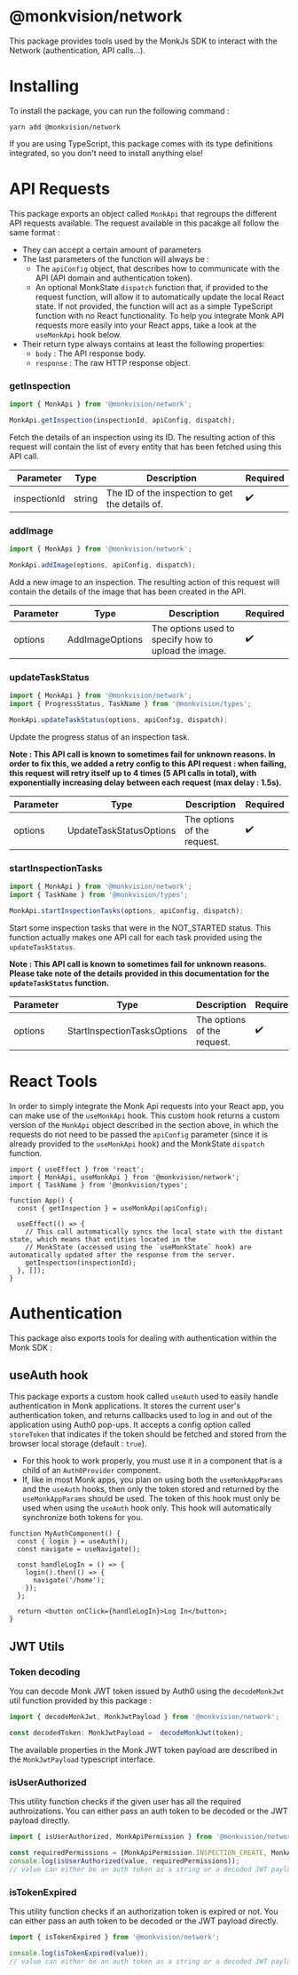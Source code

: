 # @monkvision/network
This package provides tools used by the MonkJs SDK to interact with the Network (authentication, API calls...).

# Installing
To install the package, you can run the following command :

```shell
yarn add @monkvision/network
```

If you are using TypeScript, this package comes with its type definitions integrated, so you don't need to install
anything else!

# API Requests
This package exports an object called `MonkApi` that regroups the different API requests available. The request
available in this pacakge all follow the same format :

- They can accept a certain amount of parameters
- The last parameters of the function will always be :
  - The `apiConfig` object, that describes how to communicate with the
    API (API domain and authentication token).
  - An optional MonkState `dispatch` function that, if provided to the request function, will allow it to automatically
    update the local React state. If not provided, the function will act as a simple TypeScript function with no React
    functionality. To help you integrate Monk API requests more easily into your React apps, take a look at the
    `useMonkApi` hook below.
- Their return type always contains at least the following properties:
  - `body` : The API response body.
  - `response` :  The raw HTTP response object.

### getInspection
```typescript
import { MonkApi } from '@monkvision/network';

MonkApi.getInspection(inspectionId, apiConfig, dispatch);
```

Fetch the details of an inspection using its ID. The resulting action of this request will contain the list of
every entity that has been fetched using this API call.

| Parameter    | Type         | Description                                              | Required |
|--------------|--------------|----------------------------------------------------------|----------|
| inspectionId | string       | The ID of the inspection to get the details of.          | ✔️       |

### addImage
```typescript
import { MonkApi } from '@monkvision/network';

MonkApi.addImage(options, apiConfig, dispatch);
```

Add a new image to an inspection. The resulting action of this request will contain the details of the image that has
been created in the API.

| Parameter | Type            | Description                                              | Required |
|-----------|-----------------|----------------------------------------------------------|----------|
| options   | AddImageOptions | The options used to specify how to upload the image.     | ✔️       |

### updateTaskStatus
```typescript
import { MonkApi } from '@monkvision/network';
import { ProgressStatus, TaskName } from '@monkvision/types';

MonkApi.updateTaskStatus(options, apiConfig, dispatch);
```

Update the progress status of an inspection task.

**Note : This API call is known to sometimes fail for unknown reasons. In order to fix this, we added a retry config
to this API request : when failing, this request will retry itself up to 4 times (5 API calls in total), with
exponentially increasing delay between each request (max delay : 1.5s).**

| Parameter | Type                    | Description                                              | Required |
|-----------|-------------------------|----------------------------------------------------------|----------|
| options   | UpdateTaskStatusOptions | The options of the request.                              | ✔️       |

### startInspectionTasks
```typescript
import { MonkApi } from '@monkvision/network';
import { TaskName } from '@monkvision/types';

MonkApi.startInspectionTasks(options, apiConfig, dispatch);
```

Start some inspection tasks that were in the NOT_STARTED status. This function actually makes one API call for each
task provided using the `updateTaskStatus`.

**Note : This API call is known to sometimes fail for unknown reasons. Please take note of the details provided in
this documentation for the `updateTaskStatus` function.**

| Parameter | Type                        | Description                                              | Required |
|-----------|-----------------------------|----------------------------------------------------------|----------|
| options   | StartInspectionTasksOptions | The options of the request.                              | ✔️       |


# React Tools
In order to simply integrate the Monk Api requests into your React app, you can make use of the `useMonkApi` hook. This
custom hook returns a custom version of the `MonkApi` object described in the section above, in which the requests do
not need to be passed the `apiConfig` parameter (since it is already provided to the `useMonkApi` hook) and the
MonkState `dispatch` function.

```tsx
import { useEffect } from 'react';
import { MonkApi, useMonkApi } from '@monkvision/network';
import { TaskName } from '@monkvision/types';

function App() {
  const { getInspection } = useMonkApi(apiConfig);

  useEffect(() => {
    // This call automatically syncs the local state with the distant state, which means that entities located in the
    // MonkState (accessed using the `useMonkState` hook) are automatically updated after the response from the server.
    getInspection(inspectionId);
  }, []);
}
```

# Authentication
This package also exports tools for dealing with authentication within the Monk SDK :

## useAuth hook
This package exports a custom hook called `useAuth` used to easily handle authentication in Monk applications. It stores
the current user's authentication token, and returns callbacks used to log in and out of the application using Auth0
pop-ups. It accepts a config option called `storeToken` that indicates if the token should be fetched and stored from
the browser local storage (default : `true`).

- For this hook to work properly, you must use it in a component that is a child of an `Auth0Provider` component.
- If, like in most Monk apps, you plan on using both the `useMonkAppParams` and the `useAuth` hooks, then
  only the token stored and returned by the `useMonkAppParams` should be used. The token of this hook must only be
  used when using the `useAuth` hook only. This hook will automatically synchronize both tokens for you.

```tsx
function MyAuthComponent() {
  const { login } = useAuth();
  const navigate = useNavigate();

  const handleLogIn = () => {
    login().then(() => {
      navigate('/home');
    });
  };

  return <button onClick={handleLogIn}>Log In</button>;
}
```

## JWT Utils
### Token decoding
You can decode Monk JWT token issued by Auth0 using the `decodeMonkJwt` util function provided by this package :

```typescript
import { decodeMonkJwt, MonkJwtPayload } from '@monkvision/network';

const decodedToken: MonkJwtPayload =  decodeMonkJwt(token);
```

The available properties in the Monk JWT token payload are described in the `MonkJwtPayload` typescript interface.

### isUserAuthorized
This utility function checks if the given user has all the required authroizations. You can either pass an auth token
to be decoded or the JWT payload directly.

```typescript
import { isUserAuthorized, MonkApiPermission } from '@monkvision/network';

const requiredPermissions = [MonkApiPermission.INSPECTION_CREATE, MonkApiPermission.INSPECTION_READ];
console.log(isUserAuthorized(value, requiredPermissions));
// value can either be an auth token as a string or a decoded JWT payload
```


### isTokenExpired
This utility function checks if an authorization token is expired or not. You can either pass an auth token to be
decoded or the JWT payload directly.

```typescript
import { isTokenExpired } from '@monkvision/network';

console.log(isTokenExpired(value));
// value can either be an auth token as a string or a decoded JWT payload
```
